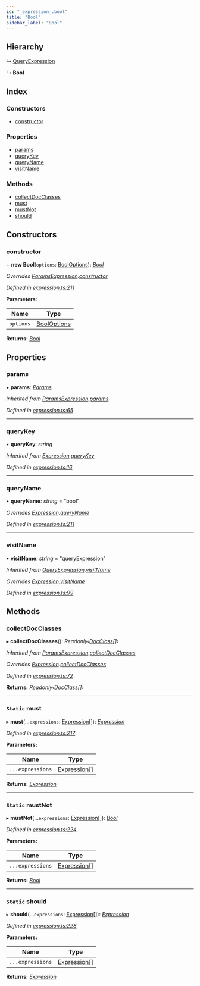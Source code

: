 ```yaml
---
id: "_expression_.bool"
title: "Bool"
sidebar_label: "Bool"
---
```


## Hierarchy

  ↳ [QueryExpression](_expression_.queryexpression.md)

  ↳ **Bool**

## Index

### Constructors

* [constructor](_expression_.bool.md#constructor)

### Properties

* [params](_expression_.bool.md#params)
* [queryKey](_expression_.bool.md#querykey)
* [queryName](_expression_.bool.md#queryname)
* [visitName](_expression_.bool.md#visitname)

### Methods

* [collectDocClasses](_expression_.bool.md#collectdocclasses)
* [must](_expression_.bool.md#static-must)
* [mustNot](_expression_.bool.md#static-mustnot)
* [should](_expression_.bool.md#static-should)

## Constructors

###  constructor

\+ **new Bool**(`options`: [BoolOptions](../modules/_expression_.md#booloptions)): *[Bool](_expression_.bool.md)*

*Overrides [ParamsExpression](_expression_.paramsexpression.md).[constructor](_expression_.paramsexpression.md#constructor)*

*Defined in [expression.ts:211](https://github.com/kindritskyiMax/elasticmagic-js/blob/3a76a7e/src/expression.ts#L211)*

**Parameters:**

Name | Type |
------ | ------ |
`options` | [BoolOptions](../modules/_expression_.md#booloptions) |

**Returns:** *[Bool](_expression_.bool.md)*

## Properties

###  params

• **params**: *[Params](_expression_.params.md)*

*Inherited from [ParamsExpression](_expression_.paramsexpression.md).[params](_expression_.paramsexpression.md#params)*

*Defined in [expression.ts:65](https://github.com/kindritskyiMax/elasticmagic-js/blob/3a76a7e/src/expression.ts#L65)*

___

###  queryKey

• **queryKey**: *string*

*Inherited from [Expression](_expression_.expression.md).[queryKey](_expression_.expression.md#querykey)*

*Defined in [expression.ts:16](https://github.com/kindritskyiMax/elasticmagic-js/blob/3a76a7e/src/expression.ts#L16)*

___

###  queryName

• **queryName**: *string* = "bool"

*Overrides [Expression](_expression_.expression.md).[queryName](_expression_.expression.md#queryname)*

*Defined in [expression.ts:211](https://github.com/kindritskyiMax/elasticmagic-js/blob/3a76a7e/src/expression.ts#L211)*

___

###  visitName

• **visitName**: *string* = "queryExpression"

*Inherited from [QueryExpression](_expression_.queryexpression.md).[visitName](_expression_.queryexpression.md#visitname)*

*Overrides [Expression](_expression_.expression.md).[visitName](_expression_.expression.md#visitname)*

*Defined in [expression.ts:99](https://github.com/kindritskyiMax/elasticmagic-js/blob/3a76a7e/src/expression.ts#L99)*

## Methods

###  collectDocClasses

▸ **collectDocClasses**(): *Readonly‹[DocClass](../modules/_document_.md#docclass)[]›*

*Inherited from [ParamsExpression](_expression_.paramsexpression.md).[collectDocClasses](_expression_.paramsexpression.md#collectdocclasses)*

*Overrides [Expression](_expression_.expression.md).[collectDocClasses](_expression_.expression.md#collectdocclasses)*

*Defined in [expression.ts:72](https://github.com/kindritskyiMax/elasticmagic-js/blob/3a76a7e/src/expression.ts#L72)*

**Returns:** *Readonly‹[DocClass](../modules/_document_.md#docclass)[]›*

___

### `Static` must

▸ **must**(...`expressions`: [Expression](_expression_.expression.md)[]): *[Expression](_expression_.expression.md)*

*Defined in [expression.ts:217](https://github.com/kindritskyiMax/elasticmagic-js/blob/3a76a7e/src/expression.ts#L217)*

**Parameters:**

Name | Type |
------ | ------ |
`...expressions` | [Expression](_expression_.expression.md)[] |

**Returns:** *[Expression](_expression_.expression.md)*

___

### `Static` mustNot

▸ **mustNot**(...`expressions`: [Expression](_expression_.expression.md)[]): *[Bool](_expression_.bool.md)*

*Defined in [expression.ts:224](https://github.com/kindritskyiMax/elasticmagic-js/blob/3a76a7e/src/expression.ts#L224)*

**Parameters:**

Name | Type |
------ | ------ |
`...expressions` | [Expression](_expression_.expression.md)[] |

**Returns:** *[Bool](_expression_.bool.md)*

___

### `Static` should

▸ **should**(...`expressions`: [Expression](_expression_.expression.md)[]): *[Expression](_expression_.expression.md)*

*Defined in [expression.ts:228](https://github.com/kindritskyiMax/elasticmagic-js/blob/3a76a7e/src/expression.ts#L228)*

**Parameters:**

Name | Type |
------ | ------ |
`...expressions` | [Expression](_expression_.expression.md)[] |

**Returns:** *[Expression](_expression_.expression.md)*
